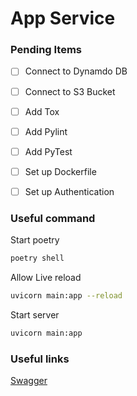 # App Service


### Pending Items
- [ ] Connect to Dynamdo DB
- [ ] Connect to S3 Bucket
- [ ] Add Tox
- [ ] Add Pylint
- [ ] Add PyTest
- [ ] Set up Dockerfile
- [ ] Set up Authentication


### Useful command
Start poetry
```sh
poetry shell
```
Allow Live reload
```sh
uvicorn main:app --reload
```
Start server
```sh
uvicorn main:app
```
### Useful links
[Swagger](http://localhost:8000/docs)